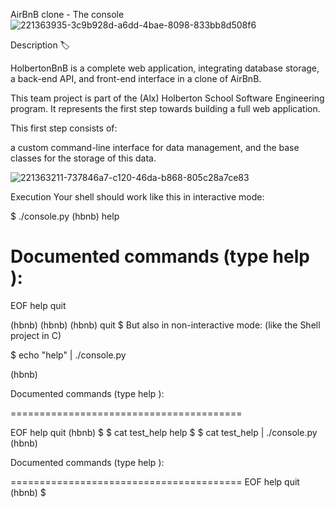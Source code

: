 AirBnB clone - The console
![221363935-3c9b928d-a6dd-4bae-8098-833bb8d508f6](https://user-images.githubusercontent.com/112869342/221410657-a2a519f1-082f-487d-a8f0-d6a37bdaf16d.png)

Description 🏷️









HolbertonBnB is a complete web application, integrating database storage, a back-end API, and front-end interface in a clone of AirBnB.

This team project is part of the (Alx) Holberton School Software Engineering program.
It represents the first step towards building a full web application.

This first step consists of:

a custom command-line interface for data management,
and the base classes for the storage of this data.


![221363211-737846a7-c120-46da-b868-805c28a7ce83](https://user-images.githubusercontent.com/112869342/221411261-4c84a094-3b27-41ec-94b6-7c5bd1097daf.png)











Execution
Your shell should work like this in interactive mode:

$ ./console.py
(hbnb) help

Documented commands (type help <topic>):
========================================
EOF help quit

(hbnb)
(hbnb)
(hbnb) quit
$
But also in non-interactive mode: (like the Shell project in C)

$ echo "help" | ./console.py

(hbnb)

Documented commands (type help <topic>):

  
  
  
========================================

EOF help quit
(hbnb)
$
$ cat test_help
help
$
$ cat test_help | ./console.py
(hbnb)

  
Documented commands (type help <topic>):

  
  
 ========================================
EOF help quit
(hbnb)
$

        
        
        
        
        
          
 

